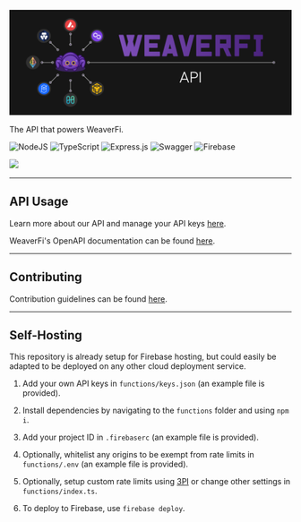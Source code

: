 ![WeaverFi Banner][banner]

The API that powers WeaverFi.

![NodeJS](https://img.shields.io/badge/node.js-6DA55F?style=for-the-badge&logo=node.js&logoColor=white)
![TypeScript](https://img.shields.io/badge/typescript-%23007ACC.svg?style=for-the-badge&logo=typescript&logoColor=white)
![Express.js](https://img.shields.io/badge/express.js-%23404d59.svg?style=for-the-badge&logo=express&logoColor=%2361DAFB)
![Swagger](https://img.shields.io/badge/-Swagger-%23Clojure?style=for-the-badge&logo=swagger&logoColor=white)
![Firebase](https://img.shields.io/badge/firebase-%23039BE5.svg?style=for-the-badge&logo=firebase)

[<img src="https://img.shields.io/twitter/follow/weaver_fi?style=social" />](https://twitter.com/weaver_fi)

---

## API Usage

Learn more about our API and manage your API keys [here](https://api.weaver.fi).

WeaverFi's OpenAPI documentation can be found [here](https://api.weaver.fi/docs).

---

## Contributing

Contribution guidelines can be found [here](CONTRIBUTING.md).

---

## Self-Hosting

This repository is already setup for Firebase hosting, but could easily be adapted to be deployed on any other cloud deployment service.

1. Add your own API keys in `functions/keys.json` (an example file is provided).

2. Install dependencies by navigating to the `functions` folder and using `npm i`.

3. Add your project ID in `.firebaserc` (an example file is provided).

4. Optionally, whitelist any origins to be exempt from rate limits in `functions/.env` (an example file is provided).

5. Optionally, setup custom rate limits using [3PI](https://github.com/3PIKeys) or change other settings in `functions/index.ts`.

3. To deploy to Firebase, use `firebase deploy`.

[banner]: /Banner.png "WeaverFi"
